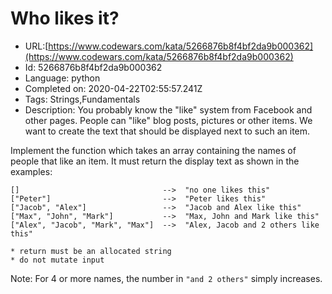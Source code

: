 # Who likes it?

 - URL:[https://www.codewars.com/kata/5266876b8f4bf2da9b000362](https://www.codewars.com/kata/5266876b8f4bf2da9b000362)
 - Id: 5266876b8f4bf2da9b000362
 - Language: python
 - Completed on: 2020-04-22T02:55:57.241Z
 - Tags: Strings,Fundamentals
 - Description:
You probably know the "like" system from Facebook and other pages. People can "like" blog posts, pictures or other items. We want to create the text that should be displayed next to such an item.

Implement the function which takes an array containing the names of people that like an item. It must return the display text as shown in the examples:

```
[]                                -->  "no one likes this"
["Peter"]                         -->  "Peter likes this"
["Jacob", "Alex"]                 -->  "Jacob and Alex like this"
["Max", "John", "Mark"]           -->  "Max, John and Mark like this"
["Alex", "Jacob", "Mark", "Max"]  -->  "Alex, Jacob and 2 others like this"
```


```if:c
* return must be an allocated string
* do not mutate input
```

Note: For 4 or more names, the number in `"and 2 others"` simply increases.

